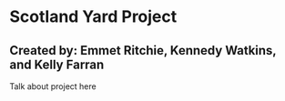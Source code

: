 # Scotland Yard Project
## Created by: Emmet Ritchie, Kennedy Watkins, and Kelly Farran

Talk about project here 
